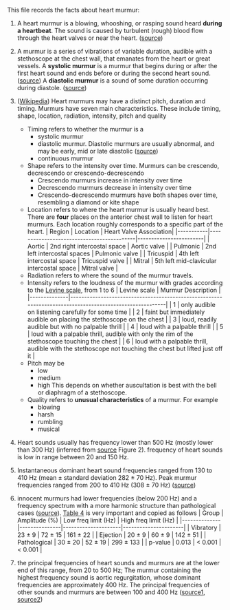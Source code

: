 This file records the facts about heart murmur:

1. A heart murmur is a blowing, whooshing, or rasping sound heard **during a heartbeat**. The sound is caused by turbulent (rough) blood flow through the heart valves or near the heart. ([source](https://medlineplus.gov/ency/article/003266.htm))

2. A murmur is a series of vibrations of variable duration, audible with a stethoscope at the chest wall, that emanates from the heart or great vessels. A **systolic murmur** is a murmur that begins during or after the first heart sound and ends before or during the second heart sound. ([source](https://www.ncbi.nlm.nih.gov/books/NBK345/)) A **diastolic murmur** is a sound of some duration occurring during diastole. ([source](https://www.ncbi.nlm.nih.gov/books/NBK346/))

3. ([Wikipedia](https://en.wikipedia.org/wiki/Heart_murmur)) Heart murmurs may have a distinct pitch, duration and timing. Murmurs have seven main characteristics. These include timing, shape, location, radiation, intensity, pitch and quality
    - Timing refers to whether the murmur is a
        * systolic murmur
        * diastolic murmur. Diastolic murmurs are usually abnormal, and may be early, mid or late diastolic ([source](https://www.utmb.edu/pedi_ed/CoreV2/Cardiology/cardiologyV2/cardiologyV24.html))
        * continuous murmur
    - Shape refers to the intensity over time. Murmurs can be crescendo, decrescendo or crescendo-decrescendo
        * Crescendo murmurs increase in intensity over time
        * Decrescendo murmurs decrease in intensity over time
        * Crescendo-decrescendo murmurs have both shapes over time, resembling a diamond or kite shape
    - Location refers to where the heart murmur is usually heard best. There are **four** places on the anterior chest wall to listen for heart murmurs. Each location roughly corresponds to a specific part of the heart.
        | Region    | Location                                  | Heart Valve Association|
        |-----------|-------------------------------------------|------------------------|
        | Aortic    | 2nd right intercostal space               | Aortic valve           |
        | Pulmonic  | 2nd left intercostal spaces               | Pulmonic valve         |
        | Tricuspid | 4th left intercostal space                | Tricuspid valve        |
        | Mitral    | 5th left mid-clavicular intercostal space | Mitral valve           |
    - Radiation refers to where the sound of the murmur travels.
    - Intensity refers to the loudness of the murmur with grades according to the [Levine scale](https://en.wikipedia.org/wiki/Levine_scale), from 1 to 6
        | Levine scale | Murmur Description                                                                                      |
        |--------------|---------------------------------------------------------------------------------------------------------|
        | 1            | only audible on listening carefully for some time                                                       |
        | 2            | faint but immediately audible on placing the stethoscope on the chest                                   |
        | 3            | loud, readily audible but with no palpable thrill                                                       |
        | 4            | loud with a palpable thrill                                                                             |
        | 5            | loud with a palpable thrill, audible with only the rim of the stethoscope touching the chest            |
        | 6            | loud with a palpable thrill, audible with the stethoscope not touching the chest but lifted just off it |
    - Pitch may be
        * low
        * medium
        * high
    This depends on whether auscultation is best with the bell or diaphragm of a stethoscope.
    - Quality refers to **unusual characteristics** of a murmur. For example
        * blowing
        * harsh
        * rumbling
        * musical

4. Heart sounds usually has frequency lower than 500 Hz (mostly lower than 300 Hz) (inferred from [source](https://biologicalproceduresonline.biomedcentral.com/articles/10.1186/1480-9222-13-7) Figure 2). frequency of heart sounds is low in range between 20 and 150 Hz.

5. Instantaneous dominant heart sound frequencies ranged from 130 to 410 Hz (mean ± standard deviation 282 ± 70 Hz). Peak murmur frequencies ranged from 200 to 410 Hz (308 ± 70 Hz) ([source](https://www.ajconline.org/article/0002-9149(89)90491-8/pdf))

6. innocent murmurs had lower frequencies (below 200 Hz) and a frequency spectrum with a more harmonic structure than pathological cases ([source](https://bmcpediatr.biomedcentral.com/articles/10.1186/1471-2431-7-23)). [Table 4](https://bmcpediatr.biomedcentral.com/articles/10.1186/1471-2431-7-23/tables/4) is very important and copied as follows
    | Group        | Amplitude (%) | Low freq limit (Hz) | High freq limit (Hz) |
    |--------------|---------------|---------------------|----------------------|
    | Vibratory    | 23 ± 9        | 72 ± 15             | 161 ± 22             |
    | Ejection     | 20 ± 9        | 60 ± 9              | 142 ± 51             |
    | Pathological | 30 ± 20       | 52 ± 19             | 299 ± 133            |
    | p-value      | 0.013         | < 0.001             | < 0.001              |

7. the principal frequencies of heart sounds and murmurs are at the lower end of this range, from 20 to 500 Hz; The murmur containing the highest frequency sound is aortic regurgitation, whose dominant frequencies are approximately 400 Hz. The principal frequencies of other sounds and murmurs are between 100 and 400 Hz ([source1](https://www.sciencedirect.com/science/article/pii/B9780323392761000391), [source2](https://www.sciencedirect.com/topics/agricultural-and-biological-sciences/heart-sounds))
